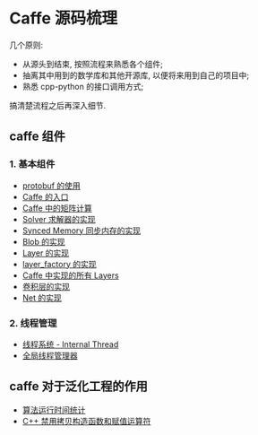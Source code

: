 # Caffe 源码梳理  
几个原则:  
- 从源头到结束, 按照流程来熟悉各个组件;   
- 抽离其中用到的数学库和其他开源库, 以便将来用到自己的项目中;  
- 熟悉 cpp-python 的接口调用方式;  

搞清楚流程之后再深入细节.   
## caffe 组件 
### 1. 基本组件  
- [ protobuf 的使用](./doc/caffe_component/protobuf.md)   
- [ Caffe 的入口](./doc/caffe_component/caffe_main.md)   
- [ Caffe 中的矩阵计算](./doc/caffe_component/math_functions.md)  
- [ Solver 求解器的实现](./doc/caffe_component/solver.md)   
- [ Synced Memory 同步内存的实现](./doc/caffe_component/synced_memory.md)   
- [ Blob 的实现](./doc/caffe_component/blob.md)   
- [ Layer 的实现](./doc/caffe_component/layer.md)   
- [ layer_factory 的实现](./doc/caffe_component/layer_factory.md)   
- [ Caffe 中实现的所有 Layers](./doc/caffe_component/all_caffe_layers.md)   
- [ 卷积层的实现](./doc/caffe_component/conv_layer.md)   
- [ Net 的实现](./doc/caffe_component/conv_layer.md)   
### 2. 线程管理    
- [ 线程系统 - Internal Thread ](./doc/caffe_component/thread/internal_thread.md)   
- [ 全局线程管理器 ](./doc/caffe_component/thread/global_thread_management.md)  

## caffe 对于泛化工程的作用   
- [ 算法运行时间统计](./doc/caffe_for_other_projects/time_consume.md)   
- [ C++ 禁用拷贝构造函数和赋值运算符](./doc/caffe_for_other_projects/disable_copy-assignment_operator.md)   
